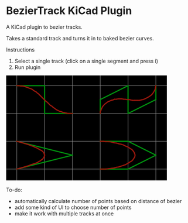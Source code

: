 # BezierTrack KiCad Plugin

A KiCad plugin to bezier tracks.

Takes a standard track and turns it in to baked bezier curves.

Instructions
1. Select a single track (click on a single segment and press i)
2. Run plugin


![Example](example.png)


To-do:
* automatically calculate number of points based on distance of bezier
* add some kind of UI to choose number of points
* make it work with multiple tracks at once
